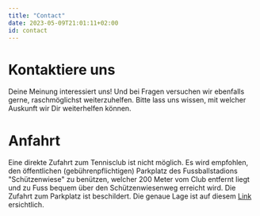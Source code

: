 ```yaml
---
title: "Contact"
date: 2023-05-09T21:01:11+02:00
id: contact
---
```


# Kontaktiere uns

Deine Meinung interessiert uns! Und bei Fragen versuchen wir ebenfalls gerne, raschmöglichst weiterzuhelfen. Bitte lass uns wissen, mit welcher Auskunft wir Dir weiterhelfen können.

# Anfahrt

Eine direkte Zufahrt zum Tennisclub ist nicht möglich. Es wird empfohlen, den öffentlichen (gebührenpflichtigen) Parkplatz des Fussballstadions "Schützenwiese" zu benützen, welcher 200 Meter vom Club entfernt liegt und zu Fuss bequem über den Schützenwiesenweg erreicht wird. Die Zufahrt zum Parkplatz ist beschildert. Die genaue Lage ist auf diesem [Link](https://www.google.com/maps/place/Parkplatz,+Rennweg,+Winterthur/@47.5015717,8.7153507,18.37z/data=!4m9!1m2!2m1!1sparkplatz+sch%C3%BCtzenwiese!3m5!1s0x479a997a99d9c0db:0x3d40dda1d3678929!8m2!3d47.5020799!4d8.7167773!16s%2Fg%2F11f1lwxrs5?entry=ttu) ersichtlich.
